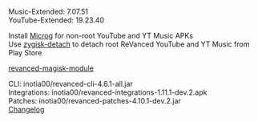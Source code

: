 Music-Extended: 7.07.51  
YouTube-Extended: 19.23.40  

Install [Microg](https://github.com/ReVanced/GmsCore/releases) for non-root YouTube and YT Music APKs  
Use [zygisk-detach](https://github.com/j-hc/zygisk-detach) to detach root ReVanced YouTube and YT Music from Play Store  

[revanced-magisk-module](https://github.com/j-hc/revanced-magisk-module)
  
CLI: inotia00/revanced-cli-4.6.1-all.jar  
Integrations: inotia00/revanced-integrations-1.11.1-dev.2.apk  
Patches: inotia00/revanced-patches-4.10.1-dev.2.jar  
[Changelog](https://github.com/inotia00/revanced-patches/releases/tag/v4.10.1-dev.2)  
